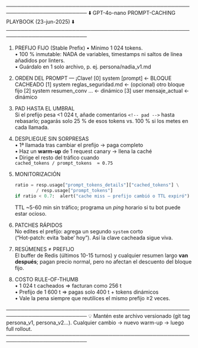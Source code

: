 ────────────────────────────────────────────────────────────────────────
      ⬇️  GPT-4o-nano  PROMPT-CACHING  PLAYBOOK  (23-jun-2025)  ⬇️
────────────────────────────────────────────────────────────────────────
1.  PREFIJO FIJO  (Stable Prefix)
    • Mínimo 1 024 tokens.  
    • 100 % inmutable: NADA de variables, timestamps ni saltos de línea
      añadidos por linters.  
    • Guárdalo en 1 solo archivo, p. ej.  persona/nadia_v1.md

2.  ORDEN DEL PROMPT  —  ¡Clave!
      [0] system   [prompt]              ←  BLOQUE CACHEADO
      [1] system   reglas_seguridad.md   ←  (opcional) otro bloque fijo
      [2] system   resumen_conv …        ←  dinámico
      [3] user     mensaje_actual        ←  dinámico

3.  PAD HASTA EL UMBRAL  
    Si el prefijo pesa <1 024 t, añade comentarios  `<!-- pad -->` 
    hasta rebasarlo; pagarás solo 25 % de esos tokens vs. 100 % si
    los metes en cada llamada.

4.  DESPLIEGUE SIN SORPRESAS  
    • 1ª llamada tras cambiar el prefijo        → paga completo  
    • Haz un **warm-up** de 1 request canary    → llena la caché  
    • Dirige el resto del tráfico cuando  
      `cached_tokens / prompt_tokens  ≈ 0.75`

5.  MONITORIZACIÓN  
    ```python
    ratio = resp.usage["prompt_tokens_details"]["cached_tokens"] \
            / resp.usage["prompt_tokens"]
    if ratio < 0.7:  alert("cache miss – prefijo cambió o TTL expiró")
    ```
    TTL ~5-60 min sin tráfico; programa un *ping* horario si tu bot
    puede estar ocioso.

6.  PATCHES RÁPIDOS  
    No edites el prefijo: agrega un segundo `system` corto  
    (“Hot-patch: evita ‘babe’ hoy”). Así la clave cacheada sigue viva.

7.  RESÚMENES  ≠  PREFIJO  
    El buffer de Redis (últimos 10-15 turnos) y cualquier resumen
    largo **van después**; pagan precio normal, pero no afectan el
    descuento del bloque fijo.

8.  COSTO RULE-OF-THUMB  
    • 1 024 t cacheados  ⇒  facturan como 256 t  
    • Prefijo de 1 600 t  ⇒  pagas solo 400 t + tokens dinámicos  
    • Vale la pena siempre que reutilices el mismo prefijo ≥2 veces.

────────────────────────────────────────────────────────────────────────
💡  Mantén este archivo versionado (git tag  persona_v1, persona_v2…).
    Cualquier cambio →  nuevo warm-up  →  luego full rollout.
────────────────────────────────────────────────────────────────────────
